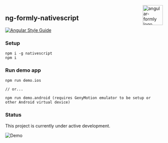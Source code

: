 <img src="https://cdn.filestackcontent.com/rTSjskvyQZmo0iG14swZ?v=0" alt="angular-formly logo" title="angular-formly" align="right" width="64" height="64" />

## ng-formly-nativescript
[![Angular Style Guide](https://mgechev.github.io/angular2-style-guide/images/badge.svg)](https://angular.io/styleguide)

### Setup

```
npm i -g nativescript
npm i
```

### Run demo app

```
npm run demo.ios

// or...

npm run demo.android (requires GenyMotion emulator to be setup or other Android virtual device)
```

### Status

This project is currently under active development.


![Demo](https://cdn.filestackcontent.com/yY7B562kQUyzaubOZjRK)


